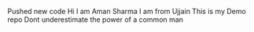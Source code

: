 Pushed new code
Hi I am Aman Sharma I am from Ujjain This is my Demo repo Dont underestimate the power of a common man